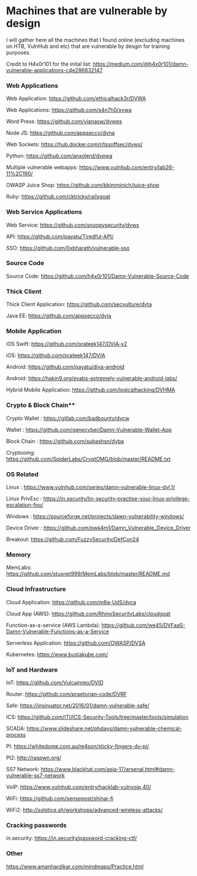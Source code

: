 # Machines that are vulnerable by design
I will gather here all the machines that I found online (excluding machines on HTB, VulnHub and etc) that are vulnerable by desgin for training purposes.

Credit to H4x0r101 for the inital list: https://medium.com/@h4x0r101/damn-vulnerable-applications-c4e286832147



### Web Applications

Web Application: https://github.com/ethicalhack3r/DVWA

Web Applications: https://github.com/s4n7h0/xvwa 

Word Press: https://github.com/vianasw/dvwps 

Node JS: https://github.com/appsecco/dvna 

Web Sockets: https://hub.docker.com/r/tssoffsec/dvws/ 

Python: https://github.com/anxolerd/dvpwa 

Multiple vulnerable webapps: https://www.vulnhub.com/entry/lab26-11%2C190/

OWASP Juice Shop: https://github.com/bkimminich/juice-shop

Ruby: https://github.com/cktricky/railsgoat



### Web Service Applications

Web Service: https://github.com/snoopysecurity/dvws 

API: https://github.com/payatu/Tiredful-API/ 

SSO: https://github.com/0xbharath/vulnerable-sso
 


### Source Code

Source Code: https://github.com/h4x0r101/Damn-Vulnerable-Source-Code 
 


### Thick Client

Thick Client Application: https://github.com/secvulture/dvta 

Java EE: https://github.com/appsecco/dvja 
 


### Mobile Application

iOS Swift: https://github.com/prateek147/DVIA-v2 

iOS: https://github.com/prateek147/DVIA 

Android: https://github.com/payatu/diva-android 

Android: https://hakin9.org/evabs-extremely-vulnerable-android-labs/ 

Hybrid Mobile Application: https://github.com/logicalhacking/DVHMA 
 


### Crypto & Block Chain**

Crypto Wallet : https://gitlab.com/badbounty/dvcw 

Wallet : https://github.com/genecyber/Damn-Vulnerable-Wallet-App 

Block Chain : https://github.com/subashsn/dvba 

Cryptoomg: https://github.com/SpiderLabs/CryptOMG/blob/master/README.txt 
 


### OS Related

Linux : https://www.vulnhub.com/series/damn-vulnerable-linux-dvl,1/ 

Linux PrivEsc : https://in.security/lin-security-practise-your-linux-privilege-escalation-foo/

Windows : https://sourceforge.net/projects/dawn-vulnerability-windows/ 

Device Driver : https://github.com/pwk4m1/Damn_Vulnerable_Device_Driver 

Breakout: https://github.com/FuzzySecurity/DefCon24 
 


### Memory

MemLabs: https://github.com/stuxnet999/MemLabs/blob/master/README.md


### Cloud Infrastructure

Cloud Application: https://github.com/m6a-UdS/dvca 

Cloud App (AWS): https://github.com/RhinoSecurityLabs/cloudgoat 

Function-as-a-service (AWS Lambda): https://github.com/we45/DVFaaS-Damn-Vulnerable-Functions-as-a-Service 

Serverless Application: https://github.com/OWASP/DVSA 

Kubernetes: https://www.bustakube.com/  
 

### IoT and Hardware

IoT: https://github.com/Vulcainreo/DVID 

Router: https://github.com/praetorian-code/DVRF 

Safe: https://insinuator.net/2016/01/damn-vulnerable-safe/ 


ICS: https://github.com/ITI/ICS-Security-Tools/tree/master/tools/simulation 

SCADA: https://www.slideshare.net/phdays/damn-vulnerable-chemical-process 

PI: https://whitedome.com.au/re4son/sticky-fingers-dv-pi/ 

PI2: http://raspwn.org/ 

SS7 Network: https://www.blackhat.com/asia-17/arsenal.html#damn-vulnerable-ss7-network 

VoIP: https://www.vulnhub.com/entry/hacklab-vulnvoip,40/ 

WiFi: https://github.com/sensepost/shinai-fi 

WiFi2: http://solstice.sh/workshops/advanced-wireless-attacks/



### Cracking passwords

in.security: https://in.security/password-cracking-ctf/




### Other

https://www.amanhardikar.com/mindmaps/Practice.html 

